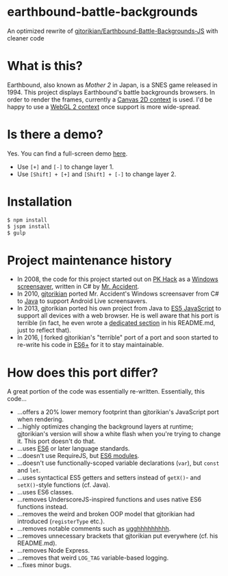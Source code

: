 # earthbound-battle-backgrounds
An optimized rewrite of [gjtorikian/Earthbound-Battle-Backgrounds-JS](https://github.com/gjtorikian/Earthbound-Battle-Backgrounds-JS) with cleaner code

# What is this?
Earthbound, also known as *Mother 2* in Japan, is a SNES game released in 1994. This project displays Earthbound's battle backgrounds browsers. In order to render the frames, currently a [Canvas 2D context](https://www.w3.org/TR/2dcontext/) is used. I'd be happy to use a [WebGL 2 context](https://www.khronos.org/registry/webgl/specs/latest/2.0/) once support is more wide-spread.

# Is there a demo?
Yes. You can find a full-screen demo [here](https://kdex.github.io/earthbound-battle-backgrounds).
- Use `[+]` and `[-]` to change layer 1.
- Use `[Shift] + [+]` and `[Shift] + [-]` to change layer 2.

# Installation
```bash
$ npm install
$ jspm install
$ gulp
```

# Project maintenance history
- In 2008, the code for this project started out on [PK Hack](http://starmen.net/pkhack/) as a [Windows screensaver](https://forum.starmen.net/forum/Fan/Games/Kraken-EB-Battle-Animation-Screensaver/first), written in C# by [Mr. Accident](https://forum.starmen.net/members/168).
- In 2010, [gjtorikian](https://github.com/gjtorikian) ported Mr. Accident's Windows screensaver from C# to [Java](https://github.com/gjtorikian/Earthbound-Battle-Backgrounds) to support Android Live screensavers.
- In 2013, gjtorikian ported his own project from Java to [ES5 JavaScript](https://github.com/gjtorikian/Earthbound-Battle-Backgrounds-JS) to support all devices with a web browser. He is well aware that his port is terrible (in fact, he even wrote a [dedicated section](https://github.com/gjtorikian/Earthbound-Battle-Backgrounds-JS/blob/gh-pages/README.md#why-is-this-code-so-terrible) in his README.md, just to reflect that).
- In 2016, [I](https://github.com/kdex) forked gjtorikian's "terrible" port of a port and soon started to re-write his code in [ES6+](https://github.com/kdex/earthbound-battle-backgrounds) for it to stay maintainable.

# How does this port differ?
A great portion of the code was essentially re-written. Essentially, this code…
- …offers a 20% lower memory footprint than gjtorikian's JavaScript port when rendering.
- …highly optimizes changing the background layers at runtime; gjtorikian's version will show a white flash when you're trying to change it. This port doesn't do that.
- …uses [ES6](http://www.ecma-international.org/ecma-262/6.0/) or later language standards.
- …doesn't use RequireJS, but [ES6 modules](http://www.2ality.com/2014/09/es6-modules-final.html).
- …doesn't use functionally-scoped variable declarations (`var`), but `const` and `let`.
- …uses syntactical ES5 getters and setters instead of `getX()`- and `setX()`-style functions (cf. Java).
- …uses ES6 classes.
- …removes UnderscoreJS-inspired functions and uses native ES6 functions instead.
- …removes the weird and broken OOP model that gjtorikian had introduced (`registerType` etc.).
- …removes notable comments such as [ugghhhhhhhhh](https://github.com/gjtorikian/Earthbound-Battle-Backgrounds-JS/blob/gh-pages/src/read_bgs_dat.js#L27).
- …removes unnecessary brackets that gjtorikian put everywhere (cf. his README.md).
- …removes Node Express.
- …removes that weird `LOG_TAG` variable-based logging.
- …fixes minor bugs.
